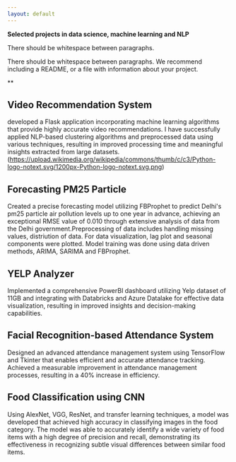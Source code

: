 ```yaml
---
layout: default
---
```


**Selected projects in data science, machine learning and NLP**
<!-- [Link to another page](./another-page.html). -->

There should be whitespace between paragraphs.

There should be whitespace between paragraphs. We recommend including a README, or a file with information about your project.

**

## Video Recommendation System
developed a Flask application incorporating machine learning algorithms that provide highly accurate video recommendations. I have successfully applied NLP-based clustering algorithms and preprocessed data using various techniques, resulting in improved processing time and meaningful insights extracted from large datasets.
(https://upload.wikimedia.org/wikipedia/commons/thumb/c/c3/Python-logo-notext.svg/1200px-Python-logo-notext.svg.png)

## Forecasting PM25 Particle
Created a precise forecasting model utilizing FBProphet to predict Delhi's pm25 particle air pollution levels up to one year in advance, achieving an exceptional RMSE value of 0.010 through extensive analysis of data from the Delhi government.Preprocessing of data includes handling missing values, distriution of data. For data visualization, lag plot and seasonal components were plotted. Model training was done using data driven methods, ARIMA, SARIMA and FBProphet.

## YELP Analyzer
Implemented a comprehensive PowerBI dashboard utilizing Yelp dataset of 11GB and integrating with Databricks and Azure Datalake for effective data visualization, resulting in improved insights and decision-making capabilities. 

## Facial Recognition-based Attendance System
Designed an advanced attendance management system using TensorFlow and Tkinter that enables efficient and accurate attendance tracking. Achieved a measurable improvement in attendance management processes, resulting in a 40% increase in efficiency.

## Food Classification using CNN
Using AlexNet, VGG, ResNet, and transfer learning techniques, a model was developed that achieved high accuracy in classifying images in the food category. The model was able to accurately identify a wide variety of food items with a high degree of precision and recall, demonstrating its effectiveness in recognizing subtle visual differences between similar food items. 




